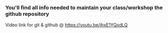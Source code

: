 ### You'll find all info needed to maintain your class/workshop the github repository 

Video link for git & github @ https://youtu.be/ihxE1YQxdLQ
